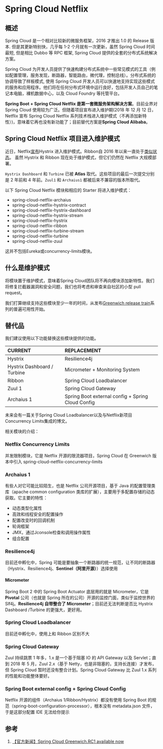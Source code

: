 # Spring Cloud Netflix



## 概述

Spring Cloud 是一个相对比较新的微服务框架，2016 才推出 1.0 的 Release 版本. 但是其更新特别快，几乎每 1-2 个月就有一次更新，虽然 Spring Cloud 时间最短, 但是相比 Dubbo 等 RPC 框架, Spring Cloud 提供的全套的分布式系统解决方案。

Spring Cloud 为开发人员提供了快速构建分布式系统中一些常见模式的工具（例如配置管理，服务发现，断路器，智能路由，微代理，控制总线）。分布式系统的协调导致了样板模式, 使用 Spring Cloud 开发人员可以快速地支持实现这些模式的服务和应用程序。他们将在任何分布式环境中运行良好，包括开发人员自己的笔记本电脑，裸机数据中心，以及 Cloud Foundry 等托管平台。

**Spring Boot + Spring Cloud Netflix 是第一套微服务架构解决方案**。目前业界对 Spring Cloud 使用较为广泛。但随着项目宣布进入维护期(2018 年 12 月 12 日，Netflix 宣布 Spring Cloud Netflix 系列技术栈进入维护模式（不再添加新特性）)，意味着它再也没有新功能了；目前替代方案是**Spring Cloud Alibaba**。

## Spring Cloud Netflix 项目进入维护模式

近日，Netflix[宣布](https://github.com/Netflix/Hystrix#hystrix-status)Hystrix 进入维护模式。Ribbon自 2016 年以来一直处于[类似状态](https://github.com/Netflix/ribbon#project-status-on-maintenance)。 虽然 Hystrix 和 Ribbon 现在处于维护模式，但它们仍然在 Netflix 大规模部署。

`Hystrix Dashboard` 和 `Turbine` 已被 **Atlas** 取代。这些项目的最后一次提交分别是 2 年前和 4 年前。`Zuul1` 和 `Archaius1` 都被后来不兼容的版本所取代。

以下 Spring Cloud Netflix 模块和相应的 Starter 将进入维护模式：

- spring-cloud-netflix-archaius
- spring-cloud-netflix-hystrix-contract
- spring-cloud-netflix-hystrix-dashboard
- spring-cloud-netflix-hystrix-stream
- spring-cloud-netflix-hystrix
- spring-cloud-netflix-ribbon
- spring-cloud-netflix-turbine-stream
- spring-cloud-netflix-turbine
- spring-cloud-netflix-zuul

这并不包括Eureka或concurrency-limits模块。

## 什么是维护模式

将模块置于维护模式，意味着Spring Cloud团队将不再向模块添加新特性。我们将修复拦截器漏洞和安全问题，我们也将考虑和审查来自社区的小型 pull request。

我们打算继续支持这些模块至少一年的时间，从发布[Greenwich release train](https://github.com/spring-cloud/spring-cloud-release/milestones?direction=asc&sort=due_date)系列的普遍可用性开始。

## 替代品

我们建议使用以下功能替换这些模块提供的功能。

| CURRENT                     | REPLACEMENT                                       |
| :-------------------------- | :------------------------------------------------ |
| Hystrix                     | Resilience4j                                      |
| Hystrix Dashboard / Turbine | Micrometer + Monitoring System                    |
| Ribbon                      | Spring Cloud Loadbalancer                         |
| Zuul 1                      | Spring Cloud Gateway                              |
| Archaius 1                  | Spring Boot external config + Spring Cloud Config |

未来会有一篇关于Spring Cloud Loadbalancer以及与Netflix新项目Concurrency Limits集成的博文。

相关模块的介绍：

### Netflix Concurrency Limits

并发限制模块，它是 Netflix 开源的限流器项目，Spring Cloud 在 Greenwich 版本中引入 spring-cloud-netflix-concurrency-limits

### Archaius 1

有些人对它可能比较陌生，也是 Netflix 公司开源项目，基于 Java 的配置管理类库（apache common configuration 类库的扩展），主要用于多配置存储的动态获取。它主要的特性：

- 动态类型化属性
- 高效和线程安全的配置操作
- 配置改变时的回调机制
- 轮询框架
- JMX，通过Jconsole检查和调用操作属性
- 组合配置

### Resilience4j

目前还中孵化中，Spring 可能是要抽象一个断路器的统一规范，让不同的断路器（Hystrix、Resilience4j、**Sentinel（阿里开源）**）选择使用

#### Micrometer

Spring Boot 2 中的 Spring Boot Actuator 底层用的就是 Micrometer，它是 **Pivotal** 公司（也就是 Spring 所在的公司）开源的监控门面，类似于监控世界的 Slf4j。**Resilience4j 自带整合了 Micrometer**；目前还无法判断是否比 Hystrix Dashboard /Turbine 的更强大，更好用。

### Spring Cloud Loadbalancer

目前还中孵化中，使用上和 Ribbon 区别不大

### Spring Cloud Gateway

Zuul 持续跳票 1 年多，1.x 是一个基于阻塞 IO 的 API Gateway 以及 Servlet；直到 2018 年 5 月，Zuul 2.x（基于 Netty，也是非阻塞的，支持长连接）才发布，但 Spring Cloud 暂时还没有整合计划。Spring Cloud Gateway 比 Zuul 1.x 系列的性能和功能整体要好。

### Spring Boot external config + Spring Cloud Config

Netflix 开源的组件（Archaius 1/Ribbon/Hystrix）都没有使用 Spring Boot 的规范（spring-boot-configuration-processor），根本没有 metadata.json 文件，于是这部分配置 IDE 无法给你提示



## 参考

1. [【官方新闻】Spring Cloud Greenwich.RC1 available now](https://spring.io/blog/2018/12/12/spring-cloud-greenwich-rc1-available-now)
